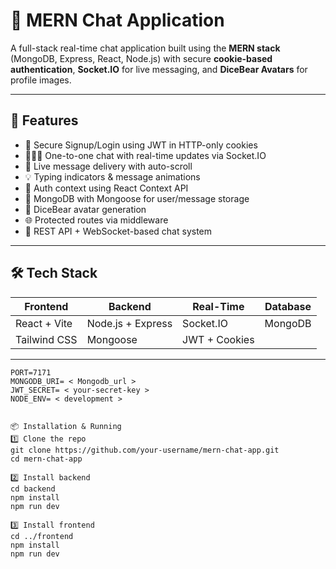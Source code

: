 # 💬 MERN Chat Application

A full-stack real-time chat application built using the **MERN stack** (MongoDB, Express, React, Node.js) with secure **cookie-based authentication**, **Socket.IO** for live messaging, and **DiceBear Avatars** for profile images.

---

## 🚀 Features

- 🔐 Secure Signup/Login using JWT in HTTP-only cookies
- 🧑‍🤝‍🧑 One-to-one chat with real-time updates via Socket.IO
- 📩 Live message delivery with auto-scroll
- 💡 Typing indicators & message animations
- 🧠 Auth context using React Context API
- 💾 MongoDB with Mongoose for user/message storage
- 🎨 DiceBear avatar generation
- 🌐 Protected routes via middleware
- 📡 REST API + WebSocket-based chat system

---

## 🛠️ Tech Stack

| Frontend       | Backend          | Real-Time     | Database  |
|----------------|------------------|---------------|-----------|
| React + Vite   | Node.js + Express| Socket.IO     | MongoDB   |
| Tailwind CSS   | Mongoose         | JWT + Cookies |           |

---
  

```env file
PORT=7171
MONGODB_URI= < Mongodb_url >
JWT_SECRET= < your-secret-key >
NODE_ENV= < development >


📦 Installation & Running
1️⃣ Clone the repo 
git clone https://github.com/your-username/mern-chat-app.git
cd mern-chat-app

2️⃣ Install backend 
cd backend
npm install
npm run dev

3️⃣ Install frontend 
cd ../frontend
npm install
npm run dev


